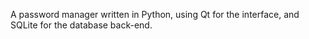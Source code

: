 A password manager written in Python, using Qt for the interface, and SQLite for the database back-end.
